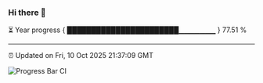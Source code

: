 ### Hi there 👋

⏳ Year progress { ███████████████████████▁▁▁▁▁▁▁ } 77.51 %

---

⏰ Updated on Fri, 10 Oct 2025 21:37:09 GMT

![Progress Bar CI](https://github.com/IshwaranRudhara/GIT-ACTION/workflows/Progress%20Bar%20CI/badge.svg)
